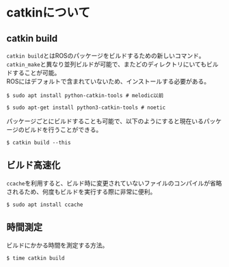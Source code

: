 # catkinについて
## catkin build  
`catkin build`とはROSのパッケージをビルドするための新しいコマンド。`catkin_make`と異なり並列ビルドが可能で、またどのディレクトリにいてもビルドすることが可能。  
ROSにはデフォルトで含まれていないため、インストールする必要がある。

```
$ sudo apt install python-catkin-tools # melodic以前
```

```
$ sudo apt-get install python3-catkin-tools # noetic
```

パッケージごとにビルドすることも可能で、以下のようにすると現在いるパッケージのビルドを行うことができる。
```
$ catkin build --this
```

## ビルド高速化
`ccache`を利用すると、ビルド時に変更されていないファイルのコンパイルが省略されるため、何度もビルドを実行する際に非常に便利。
```
$ sudo apt install ccache
```


## 時間測定
ビルドにかかる時間を測定する方法。
```
$ time catkin build
```

